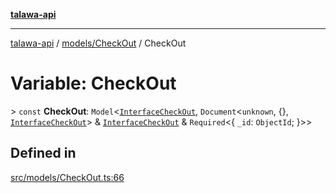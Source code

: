 [**talawa-api**](../../../README.md)

***

[talawa-api](../../../modules.md) / [models/CheckOut](../README.md) / CheckOut

# Variable: CheckOut

\> `const` **CheckOut**: `Model`\<[`InterfaceCheckOut`](../interfaces/InterfaceCheckOut.md), `Document`\<`unknown`, \{\}, [`InterfaceCheckOut`](../interfaces/InterfaceCheckOut.md)\> & [`InterfaceCheckOut`](../interfaces/InterfaceCheckOut.md) & `Required`\<\{ `_id`: `ObjectId`; \}\>\>

## Defined in

[src/models/CheckOut.ts:66](https://github.com/PalisadoesFoundation/talawa-api/blob/4b5c74fd36bcfc2e36f3a06b67d517e865c188be/src/models/CheckOut.ts#L66)
